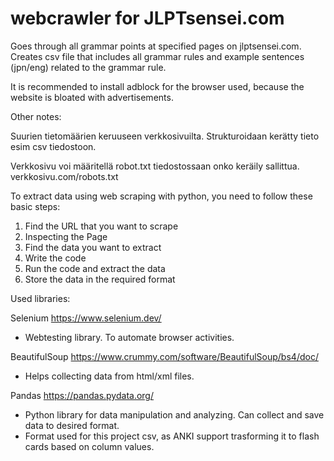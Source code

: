 # webcrawler for JLPTsensei.com

Goes through all grammar points at specified pages on jlptsensei.com.
Creates csv file that includes all grammar rules and example sentences (jpn/eng) related to the grammar rule.

It is recommended to install adblock for the browser used, because the website is bloated with advertisements.

Other notes:

Suurien tietomäärien keruuseen verkkosivuilta.
Strukturoidaan kerätty tieto esim csv tiedostoon.

Verkkosivu voi määritellä robot.txt tiedostossaan onko keräily sallittua.
verkkosivu.com/robots.txt

To extract data using web scraping with python, you need to follow these basic steps:

1. Find the URL that you want to scrape
2. Inspecting the Page
3. Find the data you want to extract
4. Write the code
5. Run the code and extract the data
6. Store the data in the required format 

Used libraries:

Selenium https://www.selenium.dev/
- Webtesting library. To automate browser activities.

BeautifulSoup https://www.crummy.com/software/BeautifulSoup/bs4/doc/
- Helps collecting data from html/xml files.

Pandas https://pandas.pydata.org/
- Python library for data manipulation and analyzing. Can collect and save data to desired format.
- Format used for this project csv, as ANKI support trasforming it to flash cards based on column values.
